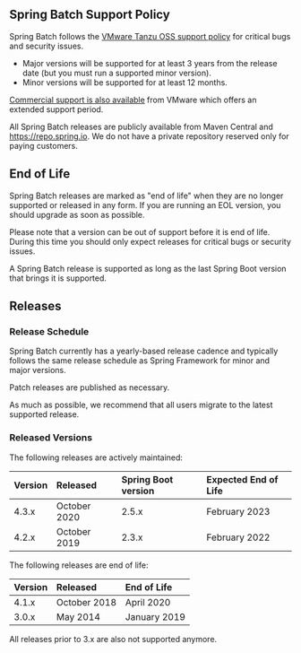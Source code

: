 ## Spring Batch Support Policy

Spring Batch follows the [VMware Tanzu OSS support policy](https://tanzu.vmware.com/support/oss) for critical bugs and security issues.

* Major versions will be supported for at least 3 years from the release date (but you must run a supported minor version).
* Minor versions will be supported for at least 12 months.

[Commercial support is also available](https://tanzu.vmware.com/spring-runtime) from VMware which offers an extended support period.

All Spring Batch releases are publicly available from Maven Central and https://repo.spring.io.
We do not have a private repository reserved only for paying customers.

## End of Life

Spring Batch releases are marked as "end of life" when they are no longer supported or released in any form.
If you are running an EOL version, you should upgrade as soon as possible.

Please note that a version can be out of support before it is end of life.
During this time you should only expect releases for critical bugs or security issues.

A Spring Batch release is supported as long as the last Spring Boot version that brings it is supported.

## Releases

### Release Schedule

Spring Batch currently has a yearly-based release cadence and typically follows the same release schedule as Spring Framework for minor and major versions.

Patch releases are published as necessary.

As much as possible, we recommend that all users migrate to the latest supported release.

### Released Versions

The following releases are actively maintained:

| Version | Released | Spring Boot version | Expected End of Life|
|:------- |:---------|:--------------------|:--------------------|
| 4.3.x   | October 2020 | 2.5.x | February 2023|
| 4.2.x   | October 2019 | 2.3.x | February 2022 |

The following releases are end of life:

| Version | Released | End of Life|
|:------- |:---------|:-----------|
| 4.1.x | October 2018 | April 2020 |
| 3.0.x | May 2014 | January 2019 |

All releases prior to 3.x are also not supported anymore.